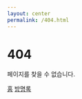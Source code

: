 ```yaml
---
layout: center
permalink: /404.html
---
```


# 404

페이지를 찾을 수 없습니다.

<div class="mt3">
  <a href="{{ site.baseurl }}/" class="button button-blue button-big">홈</a>
  <a href="{{ site.baseurl }}/contact/" class="button button-blue button-big">방명록</a>
</div>
